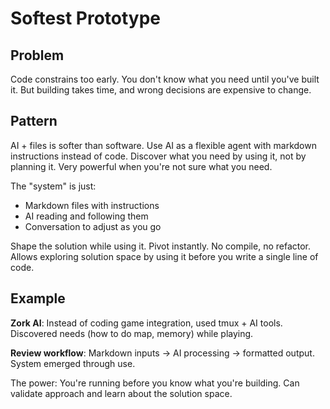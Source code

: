# Softest Prototype

## Problem
Code constrains too early. You don't know what you need until you've built it.
But building takes time, and wrong decisions are expensive to change.

## Pattern
AI + files is softer than software.
Use AI as a flexible agent with markdown instructions instead of code.
Discover what you need by using it, not by planning it. Very powerful when you're not sure what you need.

The "system" is just:
- Markdown files with instructions
- AI reading and following them
- Conversation to adjust as you go

Shape the solution while using it. Pivot instantly. No compile, no refactor.
Allows exploring solution space by using it before you write a single line of code.

## Example
**Zork AI**: Instead of coding game integration, used tmux + AI tools. Discovered needs (how to do map, memory) while playing.

**Review workflow**: Markdown inputs → AI processing → formatted output. System emerged through use.

The power: You're running before you know what you're building. Can validate approach and learn about the solution space.